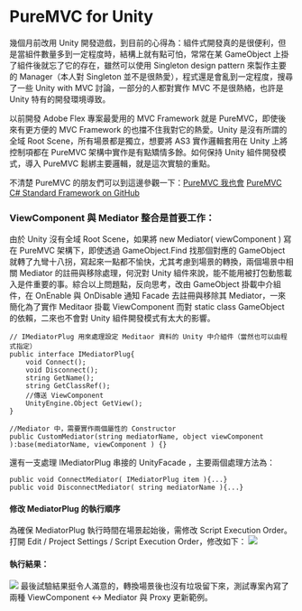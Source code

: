 # PureMVC for Unity
幾個月前改用 Unity 開發遊戲，到目前的心得為：組件式開發真的是很便利，但是當組件數量多到一定程度時，結構上就有點可怕，常常在某 GameObject  上掛了組件後就忘了它的存在，雖然可以使用 Singleton design pattern 來製作主要的 Manager（本人對 Singleton 並不是很熱愛），程式還是會亂到一定程度，搜尋了一些 Unity with MVC 討論，一部分的人都對實作 MVC 不是很熱絡，也許是 Unity 特有的開發環境導致。

以前開發 Adobe Flex 專案最愛用的 MVC Framework 就是 PureMVC，即使後來有更方便的 MVC Framework 的也擋不住我對它的熱愛。Unity 是沒有所謂的全域 Root Scene，所有場景都是獨立，想要將 AS3 實作邏輯套用在 Unity 上將控制項都在 PureMVC 架構中實作是有點矯情多餘。如何保持 Unity 組件開發模式，導入 PureMVC 鬆綁主要邏輯，就是這次實驗的重點。

不清楚 PureMVC 的朋友們可以到這邊參觀一下：[PureMVC 我也會](http://www.erinylin.com/2011/03/puremvc-0.html)
[PureMVC C# Standard Framework on GitHub](https://github.com/PureMVC/puremvc-csharp-standard-framework)

### ViewComponent 與 Mediator 整合是首要工作：
由於 Unity 沒有全域 Root Scene，如果將 new Mediator( viewComponent ) 寫在 PureMVC 架構下，即使透過 GameObject.Find 找那個對應的 GameObject 就轉了九彎十八拐，寫起來一點都不愉快，尤其考慮到場景的轉換，兩個場景中相關 Mediator 的註冊與移除處理，何況對 Unity 組件來說，能不能用被打包動態載入是件重要的事。綜合以上問題點，反向思考，改由 GameObject 掛載中介組件，在 OnEnable 與 OnDisable 通知 Facade 去註冊與移除其 Mediator，一來簡化為了實作 Meditaor 掛載 ViewComponent 而對 static class GameObject 的依賴，二來也不會對 Unity 組件開發模式有太大的影響。
    
    // IMediatorPlug 用來處理設定 Meditaor 資料的 Unity 中介組件（當然也可以由程式指定）
    public interface IMediatorPlug{
        void Connect();
        void Disconnect();
        string GetName();
        string GetClassRef();
        //傳送 ViewComponent
        UnityEngine.Object GetView();
    }

    //Mediator 中，需要實作兩個屬性的 Constructor
    public CustomMediator(string mediatorName, object viewComponent ):base(mediatorName, viewComponent ) {}

還有一支處理 IMediatorPlug 串接的 UnityFacade ，主要兩個處理方法為：

    public void ConnectMediator( IMediatorPlug item ){...}
    public void DisconnectMediator( string mediatorName ){...}

#### 修改 MediatorPlug 的執行順序
為確保 MediatorPlug 執行時間在場景起始後，需修改 Script Execution Order。打開 Edit / Project Settings / Script Execution Order，修改如下：
<a href="https://2.bp.blogspot.com/-3J5p7t3qndY/VsXuaAFpLbI/AAAAAAAA2sg/ZC4tjqohoDI/s1600/Scene1_unity_-_PureMVC_-_Web_Player__Personal___OpenGL_4_1_.png" imageanchor="1" ><img border="0" src="https://2.bp.blogspot.com/-3J5p7t3qndY/VsXuaAFpLbI/AAAAAAAA2sg/ZC4tjqohoDI/s320/Scene1_unity_-_PureMVC_-_Web_Player__Personal___OpenGL_4_1_.png" /></a>
#### 執行結果：
<a href="https://2.bp.blogspot.com/-XbAqINc91uI/VsX3m3GhafI/AAAAAAAA2sw/W_1moBWy6QQ/s1600/Scene1_unity.png" imageanchor="1" ><img border="0" src="https://2.bp.blogspot.com/-XbAqINc91uI/VsX3m3GhafI/AAAAAAAA2sw/W_1moBWy6QQ/s320/Scene1_unity.png" /></a>
最後試驗結果挺令人滿意的，轉換場景後也沒有垃圾留下來，測試專案內寫了兩種 ViewComponent <-> Mediator 與 Proxy 更新範例。



